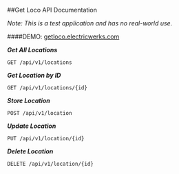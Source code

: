 
##Get Loco API Documentation

*Note: This is a test application and has no real-world use.*

####DEMO: [getloco.electricwerks.com](http://getloco.electricwerks.com)

***Get All Locations***

```GET /api/v1/locations```

***Get Location by ID***

```GET /api/v1/locations/{id}```

***Store Location*** 

```POST /api/v1/location```

***Update Location***

```PUT /api/v1/location/{id}```

***Delete Location***

```DELETE /api/v1/location/{id}```

